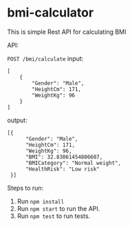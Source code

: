 # bmi-calculator

This is simple Rest API for calculating BMI

API:

`POST /bmi/calculate`
input:
``` 
[
    {
        "Gender": "Male",
        "HeightCm": 171,
        "WeightKg": 96
    }
]    
```
output:
```
[{
      "Gender": "Male",
      "HeightCm": 171,
      "WeightKg": 96,
      "BMI": 32.83061454806607,
      "BMICategory": "Normal weight",
      "HealthRisk": "Low risk"
 }]
```
Steps to run:
1. Run `npm install`
2. Run `npm start` to run the API.
3. Run `npm test` to run tests. 
